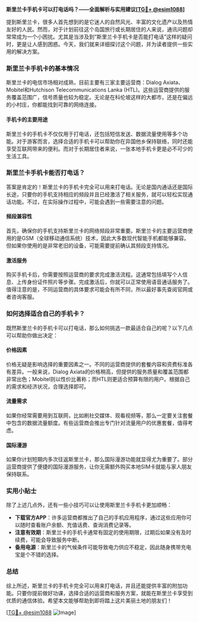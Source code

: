 **斯里兰卡手机卡可以打电话吗？——全面解析与实用建议[[TG💪+ @esim1088](https://t.me/s/esim1088)]**

提到斯里兰卡，很多人首先想到的是它迷人的自然风光、丰富的文化遗产以及热情友好的人民。然而，对于计划前往这个岛国旅行或长期居住的人来说，通讯问题却常常成为一个小困扰。尤其是当涉及到“斯里兰卡手机卡是否能打电话”这样的疑问时，更是让人感到困惑。今天，我们就来详细探讨这个问题，并为读者提供一些实用的解决方案。

### 斯里兰卡手机卡的基本情况

斯里兰卡的电信市场相对成熟，目前主要有三家主要运营商：Dialog Axiata、Mobitel和Hutchison Telecommunications Lanka (HTL)。这些运营商提供的服务覆盖范围广，信号质量也较为稳定。无论是在科伦坡这样的大都市，还是在偏远的小村庄，你都能找到可靠的网络连接。

#### 手机卡的主要用途

斯里兰卡的手机卡不仅仅用于打电话，还包括短信发送、数据流量使用等多个功能。对于游客而言，选择合适的手机卡可以帮助你在异国他乡保持联络，同时还能享受互联网带来的便利。而对于长期居住者来说，一张本地手机卡更是必不可少的生活工具。

### 斯里兰卡手机卡能否打电话？

答案是肯定的！斯里兰卡的手机卡完全可以用来打电话。无论是国内通话还是国际长途，只要你的手机支持相应的频段并且已经激活了相关服务，就可以轻松实现通话功能。不过，在实际操作过程中，可能会遇到一些需要注意的问题。

#### 频段兼容性

首先，确保你的手机支持斯里兰卡的网络频段非常重要。斯里兰卡的主要运营商使用的是GSM（全球移动通信系统）技术，因此大多数现代智能手机都能够兼容。但如果你使用的是非常老旧的设备，可能需要提前确认其频段支持情况。

#### 激活服务

购买手机卡后，你需要按照运营商的要求完成激活流程。这通常包括填写个人信息、上传身份证件照片等步骤。完成激活后，你就可以正常使用语音通话服务了。值得注意的是，不同运营商的具体要求可能会有所不同，所以最好事先查阅官网或者咨询客服。

### 如何选择适合自己的手机卡？

既然斯里兰卡的手机卡可以打电话，那么如何挑选一款最适合自己的呢？以下几点可以帮助你做出决定：

#### 价格因素

价格无疑是影响选择的重要因素之一。不同的运营商提供的套餐内容和资费标准各有差异。一般来说，Dialog Axiata的价格稍高，但提供的服务质量和覆盖范围都非常出色；Mobitel则以性价比著称；而HTL则更适合预算有限的用户。根据自己的需求和经济状况，合理选择即可。

#### 流量需求

如果你经常需要用到互联网，比如刷社交媒体、观看视频等，那么一定要关注套餐中包含的数据流量额度。有些运营商会推出专门针对流量用户的优惠套餐，值得考虑。

#### 国际漫游

如果你计划短期内多次往返斯里兰卡，那么国际漫游功能就显得尤为重要了。部分运营商提供了便捷的国际漫游服务，让你无需额外购买本地SIM卡就能与家人朋友保持联系。

### 实用小贴士

除了上述几点外，还有一些小技巧可以让使用斯里兰卡手机卡更加顺畅：

- **下载官方APP**：许多运营商都推出了自己的手机应用程序，通过这些应用你可以随时查看账户余额、充值话费、查询消费记录等。
- **注意有效期**：斯里兰卡的手机卡通常有固定的使用期限，过期后如果没有及时续费，可能会导致服务中断。
- **备用电源**：斯里兰卡的气候条件可能导致电力供应不稳定，因此随身携带充电宝是个不错的选择。

### 总结

综上所述，斯里兰卡的手机卡完全可以用来打电话，并且还能提供丰富的附加功能。只要你提前做好功课，选择合适的运营商和服务方案，就能在斯里兰卡享受到优质的通信体验。希望本文能够帮助到即将踏上这片美丽土地的朋友们！

[[TG💪+ @esim1088](https://t.me/s/esim1088) ![Image](https://i.postimg.cc/4NQfJmqS/Snipaste-2025-05-13-00-14-12.png)]